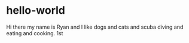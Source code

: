 # hello-world
Hi there my name is Ryan and I like dogs and cats and scuba diving and eating and cooking.
1st
